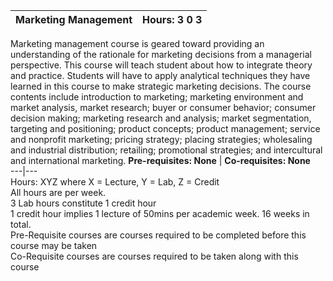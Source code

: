 **Marketing Management** | **Hours: 3 0 3**  
---|---  
Marketing management course is geared toward providing an understanding of the rationale for marketing decisions from a managerial perspective. This course will teach student about how to integrate theory and practice. Students will have to apply analytical techniques they have learned in this course to make strategic marketing decisions. The course contents include introduction to marketing; marketing environment and market analysis, market research; buyer or consumer behavior; consumer decision making; marketing research and analysis; market segmentation, targeting and positioning; product concepts; product management; service and nonprofit marketing; pricing strategy; placing strategies; wholesaling and industrial distribution; retailing; promotional strategies; and intercultural and international marketing.
**Pre-requisites: None** | **Co-requisites: None**  
---|---  
Hours: XYZ where X = Lecture, Y = Lab, Z = Credit  
All hours are per week.  
3 Lab hours constitute 1 credit hour  
1 credit hour implies 1 lecture of 50mins per academic week. 16 weeks in total.  
Pre-Requisite courses are courses required to be completed before this course may be taken  
Co-Requisite courses are courses required to be taken along with this course
